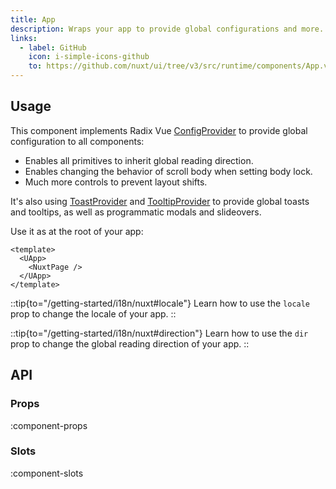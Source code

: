```yaml
---
title: App
description: Wraps your app to provide global configurations and more.
links:
  - label: GitHub
    icon: i-simple-icons-github
    to: https://github.com/nuxt/ui/tree/v3/src/runtime/components/App.vue
---
```


## Usage

This component implements Radix Vue [ConfigProvider](https://www.radix-vue.com/utilities/config-provider.html) to provide global configuration to all components:

- Enables all primitives to inherit global reading direction.
- Enables changing the behavior of scroll body when setting body lock.
- Much more controls to prevent layout shifts.

It's also using [ToastProvider](https://www.radix-vue.com/components/toast.html#provider) and [TooltipProvider](https://www.radix-vue.com/components/tooltip.html#provider) to provide global toasts and tooltips, as well as programmatic modals and slideovers.

Use it as at the root of your app:

```vue [app.vue]
<template>
  <UApp>
    <NuxtPage />
  </UApp>
</template>
```

::tip{to="/getting-started/i18n/nuxt#locale"}
Learn how to use the `locale` prop to change the locale of your app.
::

::tip{to="/getting-started/i18n/nuxt#direction"}
Learn how to use the `dir` prop to change the global reading direction of your app.
::

## API

### Props

:component-props

### Slots

:component-slots
